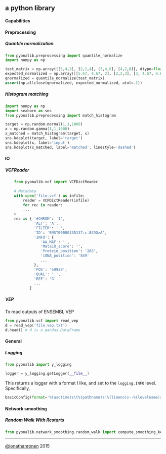 ## a python library

#### Capabilities

#### Preprocessing

##### Quantile normalization
```python
from pyonalib.preprocessing import quantile_normalize
import numpy as np

test_matrix = np.array([[5,4,3], [2,1,4], [3,4,6], [4,2,8]], dtype=float)
expected_normalized = np.array([[5.67, 4.67, 2], [2,2,3], [3, 4.67, 4.67], [4.67, 3, 5.67]])
qnormalized = quantile_normalize(test_matrix)
assert(np.allclose(qnormalized, expected_normalized, atol=.1))
```

##### Histogram matching
```python
import numpy as np
import seaborn as sns
from pyonalib.preprocessing import match_histogram

target = np.random.normal(1,1,1000)
x = np.random.gamma(1,1,1000)
x_matched = match_histogram(target, x)
sns.kdeplot(target, label='target')
sns.kdeplot(x, label='input')
sns.kdeplot(x_matched, label='matched', linestyle='dashed')
```

#### IO

##### VCFReader
```python
    from pyonalib.vcf import VCFDictReader
    
    # Metadata
    with open('file.vcf') as infile:
        reader = VCFDictReader(infile)
        for rec in reader:
        ...
    >
    rec is { '#CHROM': '1',
             'ALT': 'A',
             'FILTER': '.',
             'ID': 'ENST00000335137:c.849G>A',
             'INFO': {
                'AA_MAF': '',
                'MetaLR_score': '',
                'Protein_position': '283',
                'cDNA_position': '849'
                ...
             },
             'POS': '69939',
             'QUAL': '.',
             'REF': 'G'
             ...
           }
```

##### VEP
To read outputs of ENSEMBL VEP
```python
from pyonalib.vcf import read_vep
d = read_vep('file.vep.txt')
d.head() # d is a pandas.DataFrame
```

#### General

##### Logging
```python
from pyonalib import y_logging

logger = y_logging.getLogger(__file__)
```
This returns a logger with a format I like, and set to the `logging.INFO` level. Specifically,
```python
basicConfig(format='%(asctime)s\t%(pathname)s:%(lineno)s--%(levelname)s: %(message)s', level=INFO)
```


#### Network smoothing

##### Random Walk With Restarts
```python
from pyonalib.network_smoothing.random_walk import compute_smoothing_kernel
```


---------------------
[@jonathanronen](https://github.com/@jonathanronen) 2015
